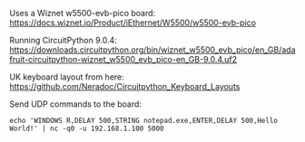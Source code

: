 Uses a Wiznet w5500-evb-pico board: https://docs.wiznet.io/Product/iEthernet/W5500/w5500-evb-pico

Running CircuitPython 9.0.4: https://downloads.circuitpython.org/bin/wiznet_w5500_evb_pico/en_GB/adafruit-circuitpython-wiznet_w5500_evb_pico-en_GB-9.0.4.uf2

UK keyboard layout from here: https://github.com/Neradoc/Circuitpython_Keyboard_Layouts

Send UDP commands to the board:
```
echo 'WINDOWS R,DELAY 500,STRING notepad.exe,ENTER,DELAY 500,Hello World!' | nc -q0 -u 192.168.1.100 5000
```
